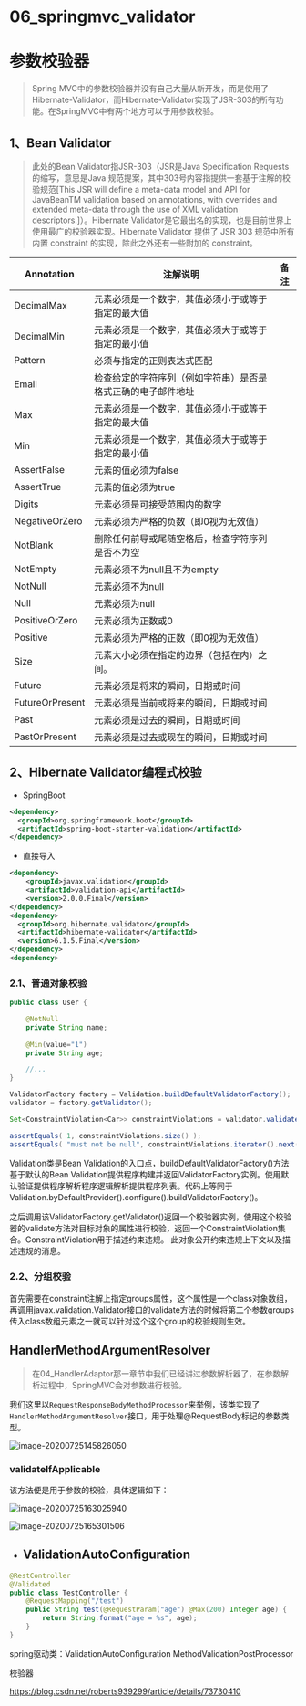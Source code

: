 # 06_springmvc_validator


# 参数校验器

> Spring MVC中的参数校验器并没有自己大量从新开发，而是使用了Hibernate-Validator，而Hibernate-Validator实现了JSR-303的所有功能。在SpringMVC中有两个地方可以于用参数校验。

## 1、Bean Validator

> 此处的Bean Validator指JSR-303（JSR是Java Specification Requests的缩写，意思是Java 规范提案，其中303号内容指提供一套基于注解的校验规范[This JSR will define a meta-data model and API for JavaBeanTM validation based on annotations, with overrides and extended meta-data through the use of XML validation descriptors.]）。Hibernate Validator是它最出名的实现，也是目前世界上使用最广的校验器实现。Hibernate Validator 提供了 JSR 303 规范中所有内置 constraint 的实现，除此之外还有一些附加的 constraint。

| Annotation      | 注解说明                                                     | 备注 |
| --------------- | ------------------------------------------------------------ | ---- |
| DecimalMax      | 元素必须是一个数字，其值必须小于或等于指定的最大值           |      |
| DecimalMin      | 元素必须是一个数字，其值必须大于或等于指定的最小值           |      |
| Pattern         | 必须与指定的正则表达式匹配                                   |      |
| Email           | 检查给定的字符序列（例如字符串）是否是格式正确的电子邮件地址 |      |
| Max             | 元素必须是一个数字，其值必须小于或等于指定的最大值           |      |
| Min             | 元素必须是一个数字，其值必须大于或等于指定的最小值           |      |
| AssertFalse     | 元素的值必须为false                                          |      |
| AssertTrue      | 元素的值必须为true                                           |      |
| Digits          | 元素必须是可接受范围内的数字                                 |      |
| NegativeOrZero  | 元素必须为严格的负数（即0视为无效值）                        |      |
| NotBlank        | 删除任何前导或尾随空格后，检查字符序列是否不为空             |      |
| NotEmpty        | 元素必须不为null且不为empty                                  |      |
| NotNull         | 元素必须不为null                                             |      |
| Null            | 元素必须为null                                               |      |
| PositiveOrZero  | 元素必须为正数或0                                            |      |
| Positive        | 元素必须为严格的正数（即0视为无效值）                        |      |
| Size            | 元素大小必须在指定的边界（包括在内）之间。                   |      |
| Future          | 元素必须是将来的瞬间，日期或时间                             |      |
| FutureOrPresent | 元素必须是当前或将来的瞬间，日期或时间                       |      |
| Past            | 元素必须是过去的瞬间，日期或时间                             |      |
| PastOrPresent   | 元素必须是过去或现在的瞬间，日期或时间                       |      |

## 2、Hibernate Validator编程式校验

- SpringBoot

```xml
<dependency>
  <groupId>org.springframework.boot</groupId>
  <artifactId>spring-boot-starter-validation</artifactId>
</dependency>
```

- 直接导入

```xml
<dependency>
    <groupId>javax.validation</groupId>
    <artifactId>validation-api</artifactId>
    <version>2.0.0.Final</version>
</dependency>
<dependency>
  <groupId>org.hibernate.validator</groupId>
  <artifactId>hibernate-validator</artifactId>
  <version>6.1.5.Final</version>
</dependency>
<dependency>
```

### 2.1、普通对象校验

```java
public class User {

    @NotNull
    private String name;
  
    @Min(value="1")
    private String age;

    //...
}
```

```JAVA
ValidatorFactory factory = Validation.buildDefaultValidatorFactory();
validator = factory.getValidator();

Set<ConstraintViolation<Car>> constraintViolations = validator.validate( department );

assertEquals( 1, constraintViolations.size() );
assertEquals( "must not be null", constraintViolations.iterator().next().getMessage() );
```

Validation类是Bean Validation的入口点，buildDefaultValidatorFactory()方法基于默认的Bean Validation提供程序构建并返回ValidatorFactory实例。使用默认验证提供程序解析程序逻辑解析提供程序列表。代码上等同于Validation.byDefaultProvider().configure().buildValidatorFactory()。

之后调用该ValidatorFactory.getValidator()返回一个校验器实例，使用这个校验器的validate方法对目标对象的属性进行校验，返回一个ConstraintViolation集合。ConstraintViolation用于描述约束违规。 此对象公开约束违规上下文以及描述违规的消息。

### 2.2、分组校验

首先需要在constraint注解上指定groups属性，这个属性是一个class对象数组，再调用javax.validation.Validator接口的validate方法的时候将第二个参数groups传入class数组元素之一就可以针对这个这个group的校验规则生效。

## HandlerMethodArgumentResolver

> 在04_HandlerAdaptor那一章节中我们已经讲过参数解析器了，在参数解析过程中，SpringMVC会对参数进行校验。

我们这里以`RequestResponseBodyMethodProcessor`来举例，该类实现了`HandlerMethodArgumentResolver`接口，用于处理@RequestBody标记的参数类型。

![image-20200725145826050](https://gitee.com/scemsjyd/static_pic/raw/master/uPic/2020-07-25/16:25:12-image-20200725145826050.png)

### **validateIfApplicable**

该方法便是用于参数的校验，具体逻辑如下：

![image-20200725163025940](https://gitee.com/scemsjyd/static_pic/raw/master/uPic/2020-07-25/16:30:29-image-20200725163025940.png)



![image-20200725165301506](https://gitee.com/scemsjyd/static_pic/raw/master/uPic/2020-07-25/16:53:17-image-20200725165301506.png)



- ## ValidationAutoConfiguration

```java
@RestController
@Validated
public class TestController {
    @RequestMapping("/test")
    public String test(@RequestParam("age") @Max(200) Integer age) {
        return String.format("age = %s", age);
    }
}
```

spring驱动类：ValidationAutoConfiguration MethodValidationPostProcessor

校验器

https://blog.csdn.net/roberts939299/article/details/73730410




